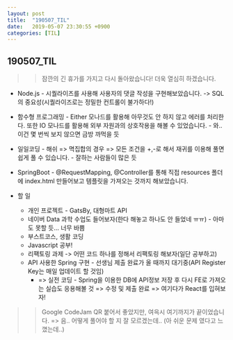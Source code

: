 ```yaml
---
layout: post
title:  "190507_TIL"
date:   2019-05-07 23:30:55 +0900
categories: [TIL]
---
```


190507_TIL
------------

>> 잠깐의 긴 휴가를 가지고 다시 돌아왔습니다! 더욱 열심히 하겠습니다.

* Node.js - 시퀄라이즈를 사용해 사용자의 댓글 작성을 구현해보았습니다. -> SQL의 중요성(시퀄라이즈로는 정밀한 컨트롤이 불가하다!) 
* 함수형 프로그래밍 - Either 모나드를 활용해 아무것도 안 하지 않고 에러를 처리한다. 또한 IO 모나드를 활용해 외부 자원과의 상호작용을 해볼 수 있었습니다. - 와.. 이건 몇 번씩 보지 않으면 금방 까먹을 듯
* 일일코딩 - 해쉬 => 멱집합의 경우 => 모든 조건을 +,-로 해서 재귀를 이용해 풀면 쉽게 풀 수 있습니다. - 잘하는 사람들이 많은 듯
* SpringBoot - @RequestMapping, @Controller를 통해 직접 resources 폴더에 index.html 만들어보고 템플릿을 가져오는 것까지 해보았습니다. 

* 할 일 
    * 개인 프로젝트 - GatsBy, 대형마트 API
    * 네이버 Data 과학 수업도 들어보자(한다 해놓고 하나도 안 들었네 ㅠㅠ) - 아마도 못할 듯... 너무 바쁨
    * 부스트코스, 생활 코딩
    * Javascript 공부!
    * 리팩토링 과제 -> 어떤 코드 하나를 정해서 리팩토링 해보자(일단 공부하고)
    * API 사용한 Spring 구현 - 선생님 제출 완료가 올 때까지 대기중(API Register Key는 매일 업데이트 할 것임)
        * => 실전 코딩 - Spring을 이용한 DB에 API정보 저장 후 다시 FE로 가져오는 실습도 응용해볼 것 => 수정 및 제출 완료 => 여기다가 React를 입혀보자!

>> Google CodeJam QR 붙어서 좋았지만, 여윽시 여기까지가 끝이었습니다. => 음.. 어떻게 풀어야 할 지 잘 모르겠는데.. (아 쉬운 문제 였다고 느꼈는데..)

